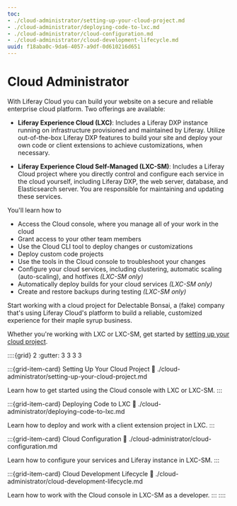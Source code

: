 ```yaml
---
toc:
- ./cloud-administrator/setting-up-your-cloud-project.md
- ./cloud-administrator/deploying-code-to-lxc.md
- ./cloud-administrator/cloud-configuration.md
- ./cloud-administrator/cloud-development-lifecycle.md
uuid: f18aba0c-9da6-4057-a9df-0d610216d651
---
```

# Cloud Administrator

With Liferay Cloud you can build your website on a secure and reliable enterprise cloud platform. Two offerings are available:

* **Liferay Experience Cloud (LXC)**: Includes a Liferay DXP instance running on infrastructure provisioned and maintained by Liferay. Utilize out-of-the-box Liferay DXP features to build your site and deploy your own code or client extensions to achieve customizations, when necessary.

* **Liferay Experience Cloud Self-Managed (LXC-SM)**: Includes a Liferay Cloud project where you directly control and configure each service in the cloud yourself, including Liferay DXP, the web server, database, and Elasticsearch server. You are responsible for maintaining and updating these services.

You'll learn how to

* Access the Cloud console, where you manage all of your work in the cloud
* Grant access to your other team members
* Use the Cloud CLI tool to deploy changes or customizations
* Deploy custom code projects
* Use the tools in the Cloud console to troubleshoot your changes
* Configure your cloud services, including clustering, automatic scaling (auto-scaling), and hotfixes *(LXC-SM only)*
* Automatically deploy builds for your cloud services *(LXC-SM only)*
* Create and restore backups during testing *(LXC-SM only)*

Start working with a cloud project for Delectable Bonsai, a (fake) company that's using Liferay Cloud's platform to build a reliable, customized experience for their maple syrup business.

Whether you're working with LXC or LXC-SM, get started by [setting up your cloud project](./cloud-administrator/setting-up-your-cloud-project.md).

::::{grid} 2
:gutter: 3 3 3 3

:::{grid-item-card}  Setting Up Your Cloud Project
:link: ./cloud-administrator/setting-up-your-cloud-project.md

Learn how to get started using the Cloud console with LXC or LXC-SM.
:::

:::{grid-item-card}  Deploying Code to LXC
:link: ./cloud-administrator/deploying-code-to-lxc.md

Learn how to deploy and work with a client extension project in LXC.
:::

:::{grid-item-card}  Cloud Configuration
:link: ./cloud-administrator/cloud-configuration.md

Learn how to configure your services and Liferay instance in LXC-SM.
:::

:::{grid-item-card}  Cloud Development Lifecycle
:link: ./cloud-administrator/cloud-development-lifecycle.md

Learn how to work with the Cloud console in LXC-SM as a developer.
:::
::::
